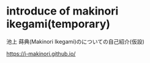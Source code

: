 # introduce of makinori ikegami(temporary)
池上 蒔典(Makinori Ikegami)のについての自己紹介(仮設)

https://i-makinori.github.io/
